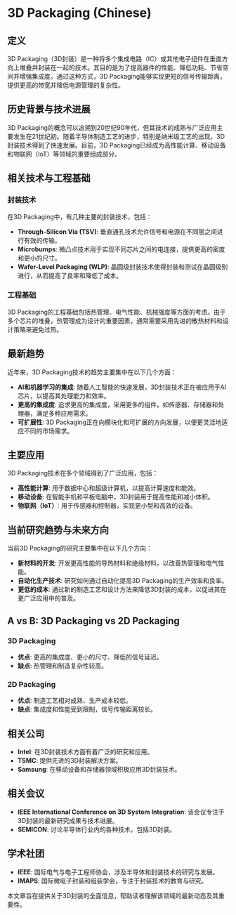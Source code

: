 # 3D Packaging (Chinese)

## 定义

3D Packaging（3D封装）是一种将多个集成电路（IC）或其他电子组件在垂直方向上堆叠并封装在一起的技术。其目的是为了提高器件的性能、降低功耗、节省空间并增强集成度。通过这种方式，3D Packaging能够实现更短的信号传输距离，提供更高的带宽并降低电源管理的复杂性。

## 历史背景与技术进展

3D Packaging的概念可以追溯到20世纪90年代，但其技术的成熟与广泛应用主要发生在21世纪初。随着半导体制造工艺的进步，特别是纳米级工艺的出现，3D封装技术得到了快速发展。目前，3D Packaging已经成为高性能计算、移动设备和物联网（IoT）等领域的重要组成部分。

## 相关技术与工程基础

### 封装技术

在3D Packaging中，有几种主要的封装技术，包括：

- **Through-Silicon Via (TSV)**: 垂直通孔技术允许信号和电源在不同层之间进行有效的传输。
- **Microbumps**: 微凸点技术用于实现不同芯片之间的电连接，提供更高的密度和更小的尺寸。
- **Wafer-Level Packaging (WLP)**: 晶圆级封装技术使得封装和测试在晶圆级别进行，从而提高了良率和降低了成本。

### 工程基础

3D Packaging的工程基础包括热管理、电气性能、机械强度等方面的考虑。由于多个芯片的堆叠，热管理成为设计的重要因素，通常需要采用先进的散热材料和设计策略来避免过热。

## 最新趋势

近年来，3D Packaging技术的趋势主要集中在以下几个方面：

- **AI和机器学习的集成**: 随着人工智能的快速发展，3D封装技术正在被应用于AI芯片，以提高其处理能力和效率。
- **更高的集成度**: 追求更高的集成度，采用更多的组件，如传感器、存储器和处理器，满足多种应用需求。
- **可扩展性**: 3D Packaging正在向模块化和可扩展的方向发展，以便更灵活地适应不同的市场需求。

## 主要应用

3D Packaging技术在多个领域得到了广泛应用，包括：

- **高性能计算**: 用于数据中心和超级计算机，以提高计算速度和能效。
- **移动设备**: 在智能手机和平板电脑中，3D封装用于提高性能和减小体积。
- **物联网（IoT）**: 用于传感器和控制器，实现更小型和高效的设备。

## 当前研究趋势与未来方向

当前3D Packaging的研究主要集中在以下几个方向：

- **新材料的开发**: 开发更高性能的导热材料和绝缘材料，以改善热管理和电气性能。
- **自动化生产技术**: 研究如何通过自动化提高3D Packaging的生产效率和良率。
- **更低的成本**: 通过新的制造工艺和设计方法来降低3D封装的成本，以促进其在更广泛应用中的普及。

## A vs B: 3D Packaging vs 2D Packaging

### 3D Packaging

- **优点**: 更高的集成度、更小的尺寸、降低的信号延迟。
- **缺点**: 热管理和制造复杂性较高。

### 2D Packaging

- **优点**: 制造工艺相对成熟、生产成本较低。
- **缺点**: 集成度和性能受到限制，信号传输距离较长。

## 相关公司

- **Intel**: 在3D封装技术方面有着广泛的研究和应用。
- **TSMC**: 提供先进的3D封装解决方案。
- **Samsung**: 在移动设备和存储器领域积极应用3D封装技术。

## 相关会议

- **IEEE International Conference on 3D System Integration**: 该会议专注于3D封装的最新研究成果与技术进展。
- **SEMICON**: 讨论半导体行业内的各种技术，包括3D封装。

## 学术社团

- **IEEE**: 国际电气与电子工程师协会，涉及半导体和封装技术的研究与发展。
- **IMAPS**: 国际微电子封装和组装学会，专注于封装技术的教育与研究。

本文章旨在提供关于3D封装的全面信息，帮助读者理解该领域的最新动态及其重要性。